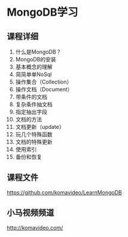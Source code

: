 MongoDB学习
===========

## 课程详细

1. 什么是MongoDB？
2. MongoDB的安装
3. 基本概念的理解
4. 简简单单NoSql
5. 操作集合（Collection）
6. 操作文档（Document）
7. 带条件的文档
8. 复杂条件抽文档
9. 指定抽出字段
10. 文档的方法
11. 文档更新（update）
12. 玩几个特殊函数
13. 文档的特殊更新
14. 使用索引
15. 备份和恢复

## 课程文件

https://github.com/komavideo/LearnMongoDB

## 小马视频频道

http://komavideo.com/
